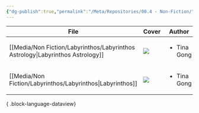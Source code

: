 ```yaml
---
{"dg-publish":true,"permalink":"/Meta/Repositories/00.4 - Non-Fiction/","contentClasses":"cards cards-2-3 table-wide"}
---
```



| File                                                                              | Cover                                                                                                                                                           | Author                      | status |
| --------------------------------------------------------------------------------- | --------------------------------------------------------------------------------------------------------------------------------------------------------------- | --------------------------- | ------ |
| [[Media/Non Fiction/Labyrinthos/Labyrinthos Astrology\|Labyrinthos Astrology]] | ![](https://labyrinthos.co/cdn/shop/t/22/assets/product-image-labyrinthos-tarot-astrology-workbook-learn-zodiac-astrology-ebook-pdf-ipad-laptop-with-cards.jpg) | <ul><li>Tina Gong</li></ul> | \-     |
| [[Media/Non Fiction/Labyrinthos/Labyrinthos\|Labyrinthos]]                     | ![](https://labyrinthos.co/cdn/shop/t/22/assets/product-digital-tarot-journal-tarot-workbook-cover-ipad-with-cards.jpg)                                         | <ul><li>Tina Gong</li></ul> | \-     |

{ .block-language-dataview}
